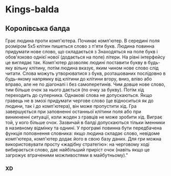 # Kings-balda

## Королівська балда

Грає людина проти комп'ютера. Починає комп'ютер. В середині поля розміром 5х5 клітин пишеться слово з п'яти букв. Людина повинна придумати нове слово, що складається з Знаходяться на поле букв і обов'язково однієї нової (додається на поле) літери.
На рівні інтерфейсу це виглядає так. Комп'ютер дозволяє людині поставити букву в будь-яку вільну клітину, потім людина вказує, яким чином нове слово слід читати. Слова можуть утворюватися з букв, розташованих послідовно в будь-якому напрямку від клітини до клітини вгору, вниз, вліво або вправо, але не по діагоналі і без самоперетинів.
Чим довше нове слово, тим більше очок за нього дається (по очку за букву). Потім хід переходить до суперника. Однакові слова не допускаються. Якщо гравець не в змозі придумати чергове слово (це відноситься як до людини, так і до комп'ютера), він може пропустити хід.
Гра завершується при заповненні останньої клітини поля або при виникненні ситуації, коли жоден з гравців не може зробити хід. Виграє той, у кого більше очок.
Зазвичай в балді допускаються тільки іменники в називному відмінку та однині. У програмі повинна бути передбачена функція поповнення словника: якщо людина складає слово, невідоме комп'ютера, комп'ютер додає його в свою базу даних. Для гри можна використовувати просту «жадібну стратегію»: на черговому ході вибирається слово, дає найбільший приріст очок (навіть якщо це загрожує втраченими можливостями в майбутньому)."

### XD
